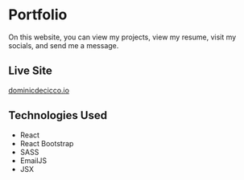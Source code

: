 # Portfolio
On this website, you can view my projects, view my resume, visit my socials, and send me a message.

## Live Site
[dominicdecicco.io](dominicdecicco.io)

## Technologies Used
- React
- React Bootstrap
- SASS
- EmailJS
- JSX
